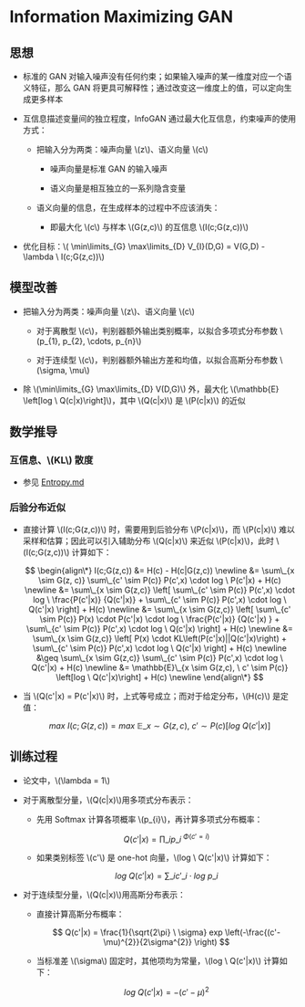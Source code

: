 <script type="text/javascript" src="http://cdn.mathjax.org/mathjax/latest/MathJax.js?config=default"></script>

# Information Maximizing GAN

## 思想

- 标准的 GAN 对输入噪声没有任何约束；如果输入噪声的某一维度对应一个语义特征，那么 GAN 将更具可解释性；通过改变这一维度上的值，可以定向生成更多样本

- 互信息描述变量间的独立程度，InfoGAN 通过最大化互信息，约束噪声的使用方式：

	- 把输入分为两类：噪声向量 \\(z\\)、语义向量 \\(c\\)

		- 噪声向量是标准 GAN 的输入噪声

		- 语义向量是相互独立的一系列隐含变量

	- 语义向量的信息，在生成样本的过程中不应该消失：

		- 即最大化 \\(c\\) 与样本 \\(G(z,c)\\) 的互信息 \\(I(c;G(z,c))\\)

- 优化目标：\\( \min\limits\_{G} \max\limits\_{D} V\_{I}(D,G) = V(G,D) - \lambda \ I(c;G(z,c))\\)

## 模型改善

- 把输入分为两类：噪声向量 \\(z\\)、语义向量 \\(c\\)

	- 对于离散型 \\(c\\)，判别器额外输出类别概率，以拟合多项式分布参数 \\(p\_{1}, p\_{2}, \cdots, p\_{n}\\)

	- 对于连续型 \\(c\\)，判别器额外输出方差和均值，以拟合高斯分布参数 \\(\sigma, \mu\\)

- 除 \\(\min\limits\_{G} \max\limits\_{D} V(D,G)\\) 外，最大化 \\(\mathbb{E} \left[log \ Q(c|x)\right]\\)，其中 \\(Q(c|x)\\) 是 \\(P(c|x)\\) 的近似

## 数学推导

### 互信息、\\(KL\\) 散度

- 参见 [Entropy.md](../basic/Entropy.md)

### 后验分布近似

- 直接计算 \\(I(c;G(z,c))\\) 时，需要用到后验分布 \\(P(c|x)\\)，而 \\(P(c|x)\\) 难以采样和估算；因此可以引入辅助分布 \\(Q(c|x)\\) 来近似 \\(P(c|x)\\)，此时 \\(I(c;G(z,c))\\) 计算如下：

	$$
	\begin{align\*}
	I(c;G(z,c)) &= H(c) - H(c|G(z,c)) \newline
	&= \sum\_{x \sim G(z, c)} \sum\_{c' \sim P(c)} P(c',x) \cdot log \ P(c'|x) + H(c) \newline
	&= \sum\_{x \sim G(z,c)} \left[ \sum\_{c' \sim P(c)} P(c',x) \cdot log \ \frac{P(c'|x)} {Q(c'|x)} + \sum\_{c' \sim P(c)} P(c',x) \cdot log \ Q(c'|x) \right] + H(c) \newline
	&= \sum\_{x \sim G(z,c)} \left[ \sum\_{c' \sim P(c)} P(x) \cdot P(c'|x) \cdot log \ \frac{P(c'|x)} {Q(c'|x) } + \sum\_{c' \sim P(c)} P(c',x) \cdot log \ Q(c'|x) \right] + H(c) \newline
	&= \sum\_{x \sim G(z,c)} \left[ P(x) \cdot KL\left(P(c'|x)||Q(c'|x)\right) + \sum\_{c' \sim P(c)} P(c',x) \cdot log \ Q(c'|x) \right] + H(c) \newline
	&\geq \sum\_{x \sim G(z,c)} \sum\_{c' \sim P(c)} P(c',x) \cdot log \ Q(c'|x) + H(c) \newline
	&= \mathbb{E}\_{x \sim G(z,c), \ c' \sim P(c)} \left[log \ Q(c'|x)\right] + H(c) \newline
	\end{align\*}
	$$

- 当 \\(Q(c'|x) = P(c'|x)\\) 时，上式等号成立；而对于给定分布，\\(H(c)\\) 是定值：

	$$ max \ I(c;G(z,c)) = max \ \mathbb{E}\_{x \sim G(z,c), \ c' \sim P(c)} \left[log \ Q(c'|x)\right] $$

## 训练过程

- 论文中，\\(\lambda = 1\\)

- 对于离散型分量，\\(Q(c|x)\\)用多项式分布表示：

	- 先用 Softmax 计算各项概率 \\(p\_{i}\\)，再计算多项式分布概率：

		$$ Q(c'|x) = \prod\_{i} p\_{i}^{\ \Phi(c'=i)} $$
		
	- 如果类别标签 \\(c'\\) 是 one-hot 向量，\\(log \ Q(c'|x)\\) 计算如下：

		$$ log \ Q(c'|x) = \sum\_{i} c'\_{i} \cdot log \ p\_{i} $$

- 对于连续型分量，\\(Q(c|x)\\)用高斯分布表示：

	- 直接计算高斯分布概率：

		$$ Q(c'|x) = \frac{1}{\sqrt{2\pi} \ \sigma} exp \left(-\frac{(c'-\mu)^{2}}{2\sigma^{2}} \right) $$
		
	- 当标准差 \\(\sigma\\) 固定时，其他项均为常量，\\(log \ Q(c'|x)\\) 计算如下：

		$$ log \ Q(c'|x) = -(c' - \mu) ^ {2} $$